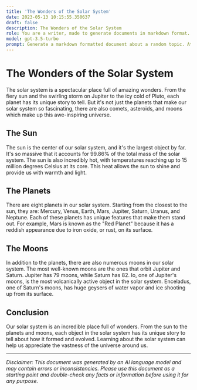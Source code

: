 ```yaml
---
title: 'The Wonders of the Solar System'
date: 2023-05-13 10:15:55.350637
draft: false
description: The Wonders of the Solar System
role: You are a writer, made to generate documents in markdown format. It is very important that all of the documents you generate are in valid markdown format.
model: gpt-3.5-turbo
prompt: Generate a markdown formatted document about a random topic. At the bottom, include a disclaimer explaining that the document was generated by you. The first line of the document should be the title. Make sure that the entire document is in proper markdown format, using a mix of various tags to make the document visually appealing.
---
```


# The Wonders of the Solar System

The solar system is a spectacular place full of amazing wonders. From the fiery sun and the swirling storm on Jupiter to the icy cold of Pluto, each planet has its unique story to tell. But it's not just the planets that make our solar system so fascinating, there are also comets, asteroids, and moons which make up this awe-inspiring universe.

## The Sun

The sun is the center of our solar system, and it's the largest object by far. It's so massive that it accounts for 99.86% of the total mass of the solar system. The sun is also incredibly hot, with temperatures reaching up to 15 million degrees Celsius at its core. This heat allows the sun to shine and provide us with warmth and light.

## The Planets

There are eight planets in our solar system. Starting from the closest to the sun, they are: Mercury, Venus, Earth, Mars, Jupiter, Saturn, Uranus, and Neptune. Each of these planets has unique features that make them stand out. For example, Mars is known as the "Red Planet" because it has a reddish appearance due to iron oxide, or rust, on its surface. 

## The Moons

In addition to the planets, there are also numerous moons in our solar system. The most well-known moons are the ones that orbit Jupiter and Saturn. Jupiter has 79 moons, while Saturn has 82. Io, one of Jupiter's moons, is the most volcanically active object in the solar system. Enceladus, one of Saturn's moons, has huge geysers of water vapor and ice shooting up from its surface.

## Conclusion

Our solar system is an incredible place full of wonders. From the sun to the planets and moons, each object in the solar system has its unique story to tell about how it formed and evolved. Learning about the solar system can help us appreciate the vastness of the universe around us.

---

*Disclaimer: This document was generated by an AI language model and may contain errors or inconsistencies. Please use this document as a starting point and double-check any facts or information before using it for any purpose.*